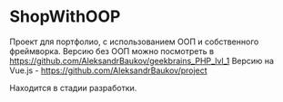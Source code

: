 # ShopWithOOP

Проект для портфолио, с использованием ООП и собственного фреймворка.
Версию без ООП можно посмотреть в https://github.com/AleksandrBaukov/geekbrains_PHP_lvl_1
Версию на Vue.js - https://github.com/AleksandrBaukov/project

Находится в стадии разработки.
